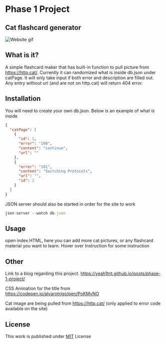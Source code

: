 # Phase 1 Project
## Cat flashcard generator

![Website gif](https://i.imgur.com/iYPnvAC.gif)

## What is it?

A simple flashcard maker that has built-in function to pull picture from https://http.cat/. Currently it can randomized what is inside db.json under catPage. It will only take input if both error and description are filled out. Any entry without url (and are not on http.cat) will return 404 error.

## Installation

You will need to create your own db.json. Below is an example of what is inside

```json
{
  "catPage": [
    {
      "id": 1,
      "error": "100",
      "content": "continue",
      "url": ""
    },
    {
      "error": "101",
      "content": "Switching Protocols",
      "url": "",
      "id": 2
    }
  ]
}
```
JSON server should also be started in order for the site to work

```js
json-server --watch db.json
```

## Usage

open index.HTML, here you can add more cat pictures, or any flashcard material you want to learn. Hover over Instruction for some instruction


## Other
Link to a blog regarding this project. https://yeah1tnt.github.io/posts/phase-1-project/

CSS Animation for the title from
https://codepen.io/alvarotrigo/pen/PoKMyNO

Cat image are being pulled from https://http.cat/ (only applied to error code available on the site)

## License

This work is published under [MIT](https://github.com/yeah1tnt/phase-1-project-test/blob/main/LICENSE) License